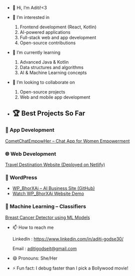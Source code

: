 - 👋 Hi, I’m Aditi!<3
  
- 👀 I’m interested in
  1. Frontend development (React, Kotlin)
  2. AI-powered applications
  3. Full-stack web and app development
  4. Open-source contributions
     
- 🌱 I’m currently learning
  1. Advanced Java & Kotlin
  2. Data structures and algorithms
  3. AI & Machine Learning concepts
     
- 💞️ I’m looking to collaborate on
  1. Open-source projects
  2. Web and mobile app development
 
- ## 🏆 Best Projects So Far

### 📱 App Development  
[CometChatEmpowHer – Chat App for Women Empowerment](https://github.com/aditigodse10/CometChatEmpowHer)

### 🌐 Web Development  
[Travel Destination Website (Deployed on Netlify)](https://travel-project-aditi.netlify.app)

### 📰 WordPress  
- [WP_BhorXAi – AI Business Site (GitHub)](https://github.com/aditigodse10/WP_BhorXAi)  
- [Watch WP_BhorXAi Website Demo](https://drive.google.com/file/d/1vTSQKKBzOZKuo0DLpe8_XE9aHvZy31np/view?usp=sharing)

### 🧠 Machine Learning – Classifiers  
[Breast Cancer Detector using ML Models](https://github.com/aditigodse10/Breast-Cancer-Detector-ML)

     
- 📫 How to reach me
  
  LinkedIn : https://www.linkedin.com/in/aditi-godse30/
  
  Email : aditigodseit@gmail.com

- 😄 Pronouns: She/Her
  
- ⚡ Fun fact: I debug faster than I pick a Bollywood movie!
